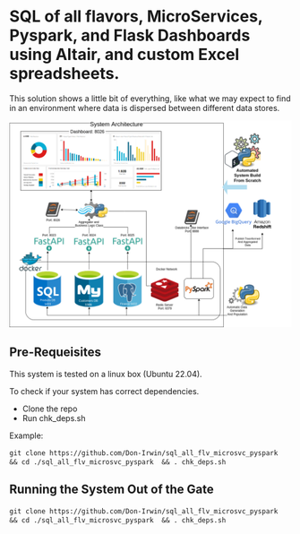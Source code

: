 # SQL of all flavors, MicroServices, Pyspark, and Flask Dashboards using Altair, and custom Excel spreadsheets.

This solution shows a little bit of everything, like what we may expect to find in an environment where data is dispersed between different data stores.

![Visual Overview](dashboard/static/images/diagram_data/docker_diagram_virtual_network.png)


## Pre-Requeisites

This system is tested on a linux box (Ubuntu 22.04).

To check if your system has correct dependencies.

* Clone the repo
* Run chk_deps.sh


Example:
```
git clone https://github.com/Don-Irwin/sql_all_flv_microsvc_pyspark  && cd ./sql_all_flv_microsvc_pyspark  && . chk_deps.sh
```

## Running the System Out of the Gate

```
git clone https://github.com/Don-Irwin/sql_all_flv_microsvc_pyspark  && cd ./sql_all_flv_microsvc_pyspark  && . chk_deps.sh
```
